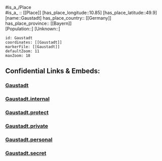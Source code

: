 ﻿---
location: [49.9,10.85] 
mapzoom: [7,12] 
mapmarker: city 
type: City
tags:
- geo/City


SpocWebEntityId: 30373
isDeleted: false
confidential: public

---
#is_a_/Place  
#is_a_ :: [[Place]] 
[has_place_longitude::10.85] 
[has_place_latitude::49.9] 
[name::Gaustadt] 
has_place_country:: [[Germany]]  
has_place_province:: [[Bayern]]  
[Population::] 
[Unknown::] 


```leaflet
id: Gaustadt
coordinates: [[Gaustadt]] 
markerFile: [[Gaustadt]] 
defaultZoom: 11 
maxZoom: 18
```


## Confidential Links & Embeds: 

### [Gaustadt](/_public/Earth/Continent/Europe/Europe~Central/Germany/Germany~West/Bayern/counties~Bayern/Bamberg-City/City/Gaustadt.md) 

### [Gaustadt.internal](/_internal/Earth/Continent/Europe/Europe~Central/Germany/Germany~West/Bayern/counties~Bayern/Bamberg-City/City/Gaustadt.internal.md) 

### [Gaustadt.protect](/_protect/Earth/Continent/Europe/Europe~Central/Germany/Germany~West/Bayern/counties~Bayern/Bamberg-City/City/Gaustadt.protect.md) 

### [Gaustadt.private](/_private/Earth/Continent/Europe/Europe~Central/Germany/Germany~West/Bayern/counties~Bayern/Bamberg-City/City/Gaustadt.private.md) 

### [Gaustadt.personal](/_personal/Earth/Continent/Europe/Europe~Central/Germany/Germany~West/Bayern/counties~Bayern/Bamberg-City/City/Gaustadt.personal.md) 

### [Gaustadt.secret](/_secret/Earth/Continent/Europe/Europe~Central/Germany/Germany~West/Bayern/counties~Bayern/Bamberg-City/City/Gaustadt.secret.md) 
